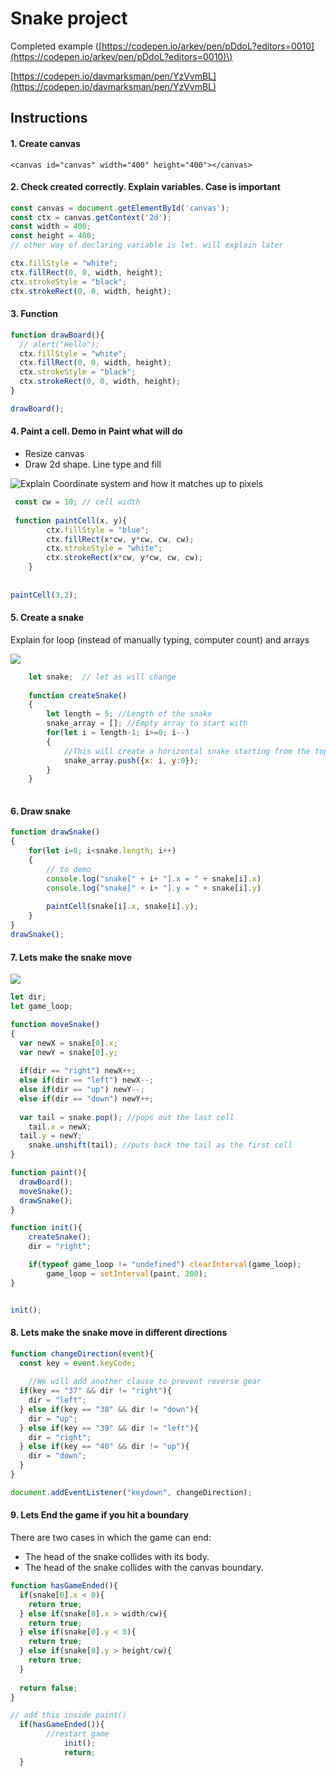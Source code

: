 # Snake project

Completed example \([https://codepen.io/arkev/pen/pDdoL?editors=0010](https://codepen.io/arkev/pen/pDdoL?editors=0010)\)

[https://codepen.io/davmarksman/pen/YzVvmBL](https://codepen.io/davmarksman/pen/YzVvmBL)

## Instructions

#### 1. Create canvas

```markup
<canvas id="canvas" width="400" height="400"></canvas>
```

#### 2. Check created correctly. Explain variables. Case is important

```javascript
const canvas = document.getElementById('canvas');
const ctx = canvas.getContext('2d');
const width = 400;
const height = 400;
// other way of declaring variable is let. will explain later

ctx.fillStyle = "white";
ctx.fillRect(0, 0, width, height);
ctx.strokeStyle = "black";
ctx.strokeRect(0, 0, width, height);
```

#### 3. Function

```javascript
function drawBoard(){
  // alert("Hello");
  ctx.fillStyle = "white";
  ctx.fillRect(0, 0, width, height);
  ctx.strokeStyle = "black";
  ctx.strokeRect(0, 0, width, height);
}

drawBoard();
```

#### 4. Paint a cell. Demo in Paint what will do

* Resize canvas
* Draw 2d shape. Line type and fill

![Explain Coordinate system and how it matches up to pixels](../.gitbook/assets/image%20%2812%29.png)

```javascript
 const cw = 10; // cell width
 
 function paintCell(x, y){
		ctx.fillStyle = "blue";
		ctx.fillRect(x*cw, y*cw, cw, cw);
		ctx.strokeStyle = "white";
		ctx.strokeRect(x*cw, y*cw, cw, cw);
	}
	
	
paintCell(3,2);
```

#### 5. Create a snake

Explain for loop \(instead of manually typing, computer count\) and arrays

![](../.gitbook/assets/image%20%289%29.png)

```javascript
	let snake;  // let as will change
	
	function createSnake()
	{
		let length = 5; //Length of the snake
		snake_array = []; //Empty array to start with
		for(let i = length-1; i>=0; i--)
		{
			//This will create a horizontal snake starting from the top left
			snake_array.push({x: i, y:0});
		}
	}
	
```

#### 6. Draw snake

```javascript
function drawSnake()
{
    for(let i=0; i<snake.length; i++)
    {
        // to demo 
        console.log("snake[" + i+ "].x = " + snake[i].x)
        console.log("snake[" + i+ "].y = " + snake[i].y)
      
        paintCell(snake[i].x, snake[i].y);
    }
}
drawSnake();
```

#### 7. Lets make the snake move

![](../.gitbook/assets/image%20%2811%29.png)

```javascript
let dir;
let game_loop;

function moveSnake()
{ 
  var newX = snake[0].x;
  var newY = snake[0].y;
  
  if(dir == "right") newX++;
  else if(dir == "left") newX--;
  else if(dir == "up") newY--;
  else if(dir == "down") newY++;
  
  var tail = snake.pop(); //pops out the last cell
	tail.x = newX; 
  tail.y = newY;
	snake.unshift(tail); //puts back the tail as the first cell
}

function paint(){
  drawBoard();
  moveSnake();
  drawSnake();
}

function init(){
    createSnake();
    dir = "right";

  	if(typeof game_loop != "undefined") clearInterval(game_loop);
		game_loop = setInterval(paint, 200);
}


init();
```

#### 8. Lets make the snake move in different directions

```javascript
function changeDirection(event){
  const key = event.keyCode;
  
	//We will add another clause to prevent reverse gear
  if(key == "37" && dir != "right"){
    dir = "left";
  } else if(key == "38" && dir != "down"){
    dir = "up";
  } else if(key == "39" && dir != "left"){
    dir = "right";
  } else if(key == "40" && dir != "up"){
    dir = "down";
  }
}

document.addEventListener("keydown", changeDirection);
```

#### 9. Lets End the game if you hit a boundary

There are two cases in which the game can end:

* The head of the snake collides with its body.
* The head of the snake collides with the canvas boundary.

```javascript
function hasGameEnded(){
  if(snake[0].x < 0){
    return true;
  } else if(snake[0].x > width/cw){
    return true;
  } else if(snake[0].y < 0){
    return true;
  } else if(snake[0].y > height/cw){
    return true;
  }
  
  return false;
}

// add this inside paint()
  if(hasGameEnded()){
    	//restart game
			init();
			return;
  }
  
```

